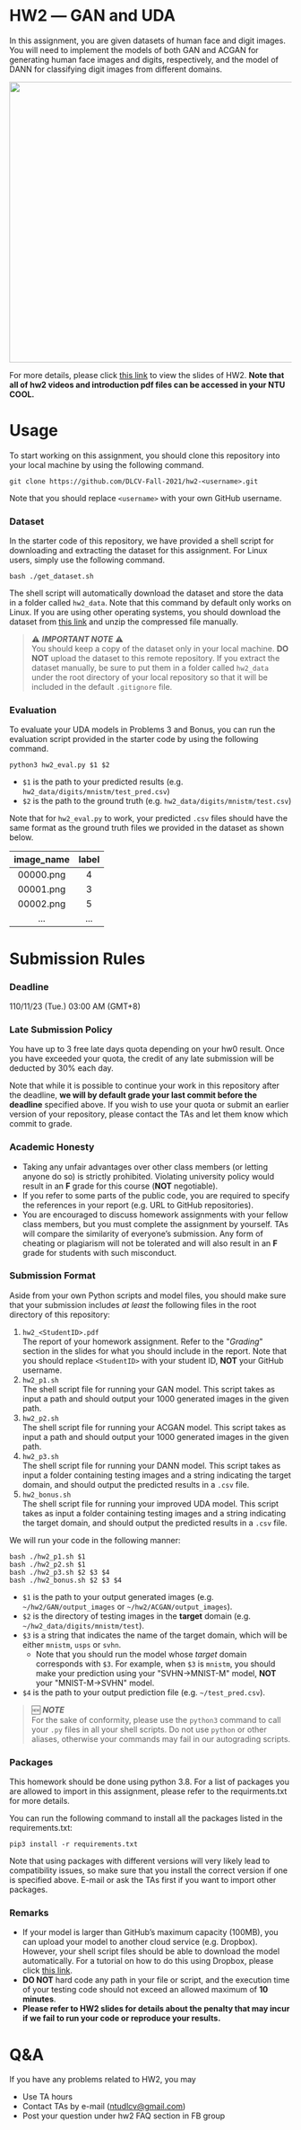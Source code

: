 # HW2 ― GAN and UDA
In this assignment, you are given datasets of human face and digit images. You will need to implement the models of both GAN and ACGAN for generating human face images and digits, respectively, and the model of DANN for classifying digit images from different domains.

<p align="center">
  <img width="853" height="500" src="http://mmlab.ie.cuhk.edu.hk/projects/CelebA/intro.png">
</p>

For more details, please click [this link](https://drive.google.com/drive/folders/1loYdSncANJHv9qtIcb5Dsmp0ImcdIPn4?usp=sharing) to view the slides of HW2. **Note that all of hw2 videos and introduction pdf files can be accessed in your NTU COOL.**

# Usage
To start working on this assignment, you should clone this repository into your local machine by using the following command.

    git clone https://github.com/DLCV-Fall-2021/hw2-<username>.git
Note that you should replace `<username>` with your own GitHub username.

### Dataset
In the starter code of this repository, we have provided a shell script for downloading and extracting the dataset for this assignment. For Linux users, simply use the following command.

    bash ./get_dataset.sh
The shell script will automatically download the dataset and store the data in a folder called `hw2_data`. Note that this command by default only works on Linux. If you are using other operating systems, you should download the dataset from [this link](https://drive.google.com/file/d/1BwZiFfGKAqIOFRupt6xO7-KuhPYd5VMO/view?usp=sharing) and unzip the compressed file manually.

> ⚠️ ***IMPORTANT NOTE*** ⚠️  
> You should keep a copy of the dataset only in your local machine. **DO NOT** upload the dataset to this remote repository. If you extract the dataset manually, be sure to put them in a folder called `hw2_data` under the root directory of your local repository so that it will be included in the default `.gitignore` file.

### Evaluation
To evaluate your UDA models in Problems 3 and Bonus, you can run the evaluation script provided in the starter code by using the following command.

    python3 hw2_eval.py $1 $2

 - `$1` is the path to your predicted results (e.g. `hw2_data/digits/mnistm/test_pred.csv`)
 - `$2` is the path to the ground truth (e.g. `hw2_data/digits/mnistm/test.csv`)

Note that for `hw2_eval.py` to work, your predicted `.csv` files should have the same format as the ground truth files we provided in the dataset as shown below.

| image_name | label |
|:----------:|:-----:|
| 00000.png  | 4     |
| 00001.png  | 3     |
| 00002.png  | 5     |
| ...        | ...   |

# Submission Rules
### Deadline
110/11/23 (Tue.) 03:00 AM (GMT+8)

### Late Submission Policy
You have up to 3 free late days quota depending on your hw0 result. Once you have exceeded your quota, the credit of any late submission will be deducted by 30% each day.

Note that while it is possible to continue your work in this repository after the deadline, **we will by default grade your last commit before the deadline** specified above. If you wish to use your quota or submit an earlier version of your repository, please contact the TAs and let them know which commit to grade.

### Academic Honesty
-   Taking any unfair advantages over other class members (or letting anyone do so) is strictly prohibited. Violating university policy would result in an **F** grade for this course (**NOT** negotiable).    
-   If you refer to some parts of the public code, you are required to specify the references in your report (e.g. URL to GitHub repositories).      
-   You are encouraged to discuss homework assignments with your fellow class members, but you must complete the assignment by yourself. TAs will compare the similarity of everyone’s submission. Any form of cheating or plagiarism will not be tolerated and will also result in an **F** grade for students with such misconduct.

### Submission Format
Aside from your own Python scripts and model files, you should make sure that your submission includes *at least* the following files in the root directory of this repository:
 1.   `hw2_<StudentID>.pdf`  
The report of your homework assignment. Refer to the "*Grading*" section in the slides for what you should include in the report. Note that you should replace `<StudentID>` with your student ID, **NOT** your GitHub username.
 2.   `hw2_p1.sh`  
The shell script file for running your GAN model. This script takes as input a path and should output your 1000 generated images in the given path.
 3.   `hw2_p2.sh`  
The shell script file for running your ACGAN model. This script takes as input a path and should output your 1000 generated images in the given path.
 4.   `hw2_p3.sh`  
The shell script file for running your DANN model. This script takes as input a folder containing testing images and a string indicating the target domain, and should output the predicted results in a `.csv` file.
 5.   `hw2_bonus.sh`  
The shell script file for running your improved UDA model. This script takes as input a folder containing testing images and a string indicating the target domain, and should output the predicted results in a `.csv` file.

We will run your code in the following manner:

    bash ./hw2_p1.sh $1
    bash ./hw2_p2.sh $1
    bash ./hw2_p3.sh $2 $3 $4
    bash ./hw2_bonus.sh $2 $3 $4

-   `$1` is the path to your output generated images (e.g. `~/hw2/GAN/output_images` or `~/hw2/ACGAN/output_images`).
-   `$2` is the directory of testing images in the **target** domain (e.g. `~/hw2_data/digits/mnistm/test`).
-   `$3` is a string that indicates the name of the target domain, which will be either `mnistm`, `usps` or `svhn`. 
	- Note that you should run the model whose *target* domain corresponds with `$3`. For example, when `$3` is `mnistm`, you should make your prediction using your "SVHN→MNIST-M" model, **NOT** your "MNIST-M→SVHN" model.
-   `$4` is the path to your output prediction file (e.g. `~/test_pred.csv`).

> 🆕 ***NOTE***  
> For the sake of conformity, please use the `python3` command to call your `.py` files in all your shell scripts. Do not use `python` or other aliases, otherwise your commands may fail in our autograding scripts.

### Packages
This homework should be done using python 3.8. For a list of packages you are allowed to import in this assignment, please refer to the requirments.txt for more details.

You can run the following command to install all the packages listed in the requirements.txt:

    pip3 install -r requirements.txt

Note that using packages with different versions will very likely lead to compatibility issues, so make sure that you install the correct version if one is specified above. E-mail or ask the TAs first if you want to import other packages.

### Remarks
- If your model is larger than GitHub’s maximum capacity (100MB), you can upload your model to another cloud service (e.g. Dropbox). However, your shell script files should be able to download the model automatically. For a tutorial on how to do this using Dropbox, please click [this link](https://goo.gl/XvCaLR).
- **DO NOT** hard code any path in your file or script, and the execution time of your testing code should not exceed an allowed maximum of **10 minutes**.
- **Please refer to HW2 slides for details about the penalty that may incur if we fail to run your code or reproduce your results.**

# Q&A
If you have any problems related to HW2, you may
- Use TA hours
- Contact TAs by e-mail ([ntudlcv@gmail.com](mailto:ntudlcv@gmail.com))
- Post your question under hw2 FAQ section in FB group
